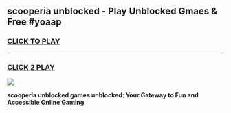 
## scooperia unblocked - Play Unblocked Gmaes & Free #yoaap
<h3>
<a href="https://news.freeplayer.one?title=scooperia_unblocked&ref=24F">CLICK TO PLAY</a></h3>
<hr>

<h3>
<a href="https://news.freeplayer.one?title=scooperia_unblocked&ref=24F">CLICK 2 PLAY</a>
  
</h3>

<a href="https://news.freeplayer.one?title=scooperia_unblocked&ref=24F/"><img src="https://clearcache.store/games.png"></a>


**scooperia unblocked games unblocked: Your Gateway to Fun and Accessible Online Gaming**
